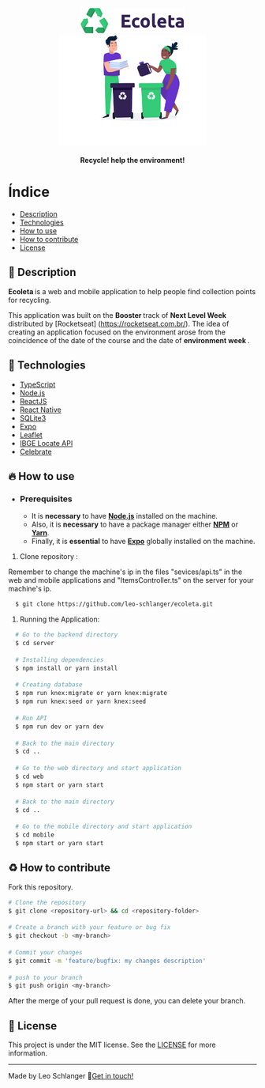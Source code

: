 <div alignItens="" align="center">
    <img alt="Logo" title="#logo" width="210px" src="assets/logo.svg">
    <img alt="Logo" title="#logo" width="300px" src="assets/home-background.svg">
    <br><br>
    <b>Recycle! help the environment!</b> 
</div>

# Índice

- [Description](#description)
- [Technologies](#technologies)
- [How to use](#how-to-use)
- [How to contribute](#how-to-contribute)
- [License](#license)

<a id="description"></a>

## :book: Description

<strong> Ecoleta </strong> is a web and mobile application to help people find collection points for recycling.

This application was built on the <strong> Booster </strong> track of <strong> Next Level Week </strong> distributed by [Rocketseat] (https://rocketseat.com.br/). The idea of ​​creating an application focused on the environment arose from the coincidence of the date of the course and the date of <strong> environment week </strong>.

<a id="technologies"></a>
## :rocket: Technologies

- [TypeScript](https://www.typescriptlang.org/)
- [Node.js](https://nodejs.org/en/)
- [ReactJS](https://reactjs.org/)
- [React Native](https://reactnative.dev/)
- [SQLite3](https://sqlite.org/index.html)
- [Expo](https://expo.io/)
- [Leaflet](https://leafletjs.com/examples/quick-start/)
- [IBGE Locate API](https://servicodados.ibge.gov.br/api/docs/localidades?versao=1#api-UFs-estadosGet)
- [Celebrate](https://github.com/arb/celebrate)

<a id="how-to-use"></a>

## :fire: How to use

- ### **Prerequisites**

  - It is **necessary** to have **[Node.js](https://nodejs.org/en/)** installed on the machine.
  - Also, it is **necessary** to have a package manager either **[NPM](https://www.npmjs.com/)** or **[Yarn](https://yarnpkg.com/ )**.
  - Finally, it is **essential** to have **[Expo](https://expo.io/)** globally installed on the machine.

1. Clone repository :

  Remember to change the machine's ip in the files "sevices/api.ts" in the web and mobile applications and "ItemsController.ts" on the server for your machine's ip.

```bash
  $ git clone https://github.com/leo-schlanger/ecoleta.git
```

1. Running the Application:

```bash
  # Go to the backend directory
  $ cd server

  # Installing dependencies
  $ npm install or yarn install

  # Creating database
  $ npm run knex:migrate or yarn knex:migrate
  $ npm run knex:seed or yarn knex:seed

  # Run API
  $ npm run dev or yarn dev

  # Back to the main directory
  $ cd ..

  # Go to the web directory and start application
  $ cd web
  $ npm start or yarn start

  # Back to the main directory
  $ cd ..

  # Go to the mobile directory and start application
  $ cd mobile
  $ npm start or yarn start

```

<a id="how-to-contribute"></a>

## :recycle: How to contribute

Fork this repository.

```bash
# Clone the repository
$ git clone <repository-url> && cd <repository-folder>

# Create a branch with your feature or bug fix
$ git checkout -b <my-branch>

# Commit your changes
$ git commit -m 'feature/bugfix: my changes description'

# push to your branch
$ git push origin <my-branch>
```

After the merge of your pull request is done, you can delete your branch.

<a id="license"></a>

## :memo: License

This project is under the MIT license. See the [LICENSE](LICENSE.md) for more information.

---

Made by Leo Schlanger :wave:[Get in touch!](https://www.linkedin.com/in/leo-schlanger-226467192/)
